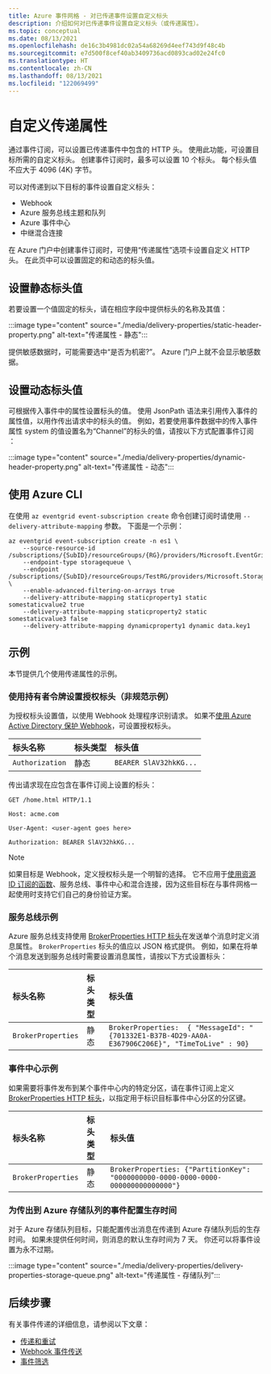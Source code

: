 ```yaml
---
title: Azure 事件网格 - 对已传递事件设置自定义标头
description: 介绍如何对已传递事件设置自定义标头（或传递属性）。
ms.topic: conceptual
ms.date: 08/13/2021
ms.openlocfilehash: de16c3b4981dc02a54a68269d4eef743d9f48c4b
ms.sourcegitcommit: e7d500f8cef40ab3409736acd0893cad02e24fc0
ms.translationtype: HT
ms.contentlocale: zh-CN
ms.lasthandoff: 08/13/2021
ms.locfileid: "122069499"
---
```

# <a name="custom-delivery-properties"></a>自定义传递属性
通过事件订阅，可以设置已传递事件中包含的 HTTP 头。 使用此功能，可设置目标所需的自定义标头。 创建事件订阅时，最多可以设置 10 个标头。 每个标头值不应大于 4096 (4K) 字节。

可以对传递到以下目标的事件设置自定义标头：

- Webhook
- Azure 服务总线主题和队列
- Azure 事件中心
- 中继混合连接

在 Azure 门户中创建事件订阅时，可使用“传递属性”选项卡设置自定义 HTTP 头。 在此页中可以设置固定的和动态的标头值。

## <a name="setting-static-header-values"></a>设置静态标头值
若要设置一个值固定的标头，请在相应字段中提供标头的名称及其值：

:::image type="content" source="./media/delivery-properties/static-header-property.png" alt-text="传递属性 - 静态":::

提供敏感数据时，可能需要选中“是否为机密?”。 Azure 门户上就不会显示敏感数据。 

## <a name="setting-dynamic-header-values"></a>设置动态标头值
可根据传入事件中的属性设置标头的值。 使用 JsonPath 语法来引用传入事件的属性值，以用作传出请求中的标头的值。 例如，若要使用事件数据中的传入事件属性 system 的值设置名为“Channel”的标头的值，请按以下方式配置事件订阅 ：

:::image type="content" source="./media/delivery-properties/dynamic-header-property.png" alt-text="传递属性 - 动态":::

## <a name="use-azure-cli"></a>使用 Azure CLI
在使用 `az eventgrid event-subscription create` 命令创建订阅时请使用 `--delivery-attribute-mapping` 参数。 下面是一个示例：

```azurecli
az eventgrid event-subscription create -n es1 \
    --source-resource-id /subscriptions/{SubID}/resourceGroups/{RG}/providers/Microsoft.EventGrid/topics/topic1
    --endpoint-type storagequeue \
    --endpoint /subscriptions/{SubID}/resourceGroups/TestRG/providers/Microsoft.Storage/storageAccounts/sa1/queueservices/default/queues/q1 \
    --enable-advanced-filtering-on-arrays true
    --delivery-attribute-mapping staticproperty1 static somestaticvalue2 true 
    --delivery-attribute-mapping staticproperty2 static somestaticvalue3 false 
    --delivery-attribute-mapping dynamicproperty1 dynamic data.key1
```

## <a name="examples"></a>示例
本节提供几个使用传递属性的示例。

### <a name="setting-the-authorization-header-with-a-bearer-token-non-normative-example"></a>使用持有者令牌设置授权标头（非规范示例）

为授权标头设置值，以使用 Webhook 处理程序识别请求。 如果不[使用 Azure Active Directory 保护 Webhook](secure-webhook-delivery.md)，可设置授权标头。

| 标头名称   | 标头类型 | 标头值 |
| :--           | :--         | :--            |
|`Authorization` | 静态 | `BEARER SlAV32hkKG...`|

传出请求现在应包含在事件订阅上设置的标头：

```console
GET /home.html HTTP/1.1

Host: acme.com

User-Agent: <user-agent goes here>

Authorization: BEARER SlAV32hkKG...
```

> [!NOTE]
> 如果目标是 Webhook，定义授权标头是一个明智的选择。 它不应用于[使用资源 ID 订阅的函数](/rest/api/eventgrid/version2020-06-01/eventsubscriptions/createorupdate#azurefunctioneventsubscriptiondestination)、服务总线、事件中心和混合连接，因为这些目标在与事件网格一起使用时支持它们自己的身份验证方案。

### <a name="service-bus-example"></a>服务总线示例
Azure 服务总线支持使用 [BrokerProperties HTTP 标头](/rest/api/servicebus/message-headers-and-properties#message-headers)在发送单个消息时定义消息属性。 `BrokerProperties` 标头的值应以 JSON 格式提供。 例如，如果在将单个消息发送到服务总线时需要设置消息属性，请按以下方式设置标头：

| 标头名称 | 标头类型 | 标头值 |
| :-- | :-- | :-- |
|`BrokerProperties` | 静态     | `BrokerProperties:  { "MessageId": "{701332E1-B37B-4D29-AA0A-E367906C206E}", "TimeToLive" : 90}` |


### <a name="event-hubs-example"></a>事件中心示例

如果需要将事件发布到某个事件中心内的特定分区，请在事件订阅上定义 [BrokerProperties HTTP 标头](/rest/api/eventhub/event-hubs-runtime-rest#common-headers)，以指定用于标识目标事件中心分区的分区键。

| 标头名称 | 标头类型 | 标头值                                  |
| :-- | :-- | :-- |
|`BrokerProperties` | 静态 | `BrokerProperties: {"PartitionKey": "0000000000-0000-0000-0000-000000000000000"}`  |


### <a name="configure-time-to-live-on-outgoing-events-to-azure-storage-queues"></a>为传出到 Azure 存储队列的事件配置生存时间
对于 Azure 存储队列目标，只能配置传出消息在传递到 Azure 存储队列后的生存时间。 如果未提供任何时间，则消息的默认生存时间为 7 天。 你还可以将事件设置为永不过期。

:::image type="content" source="./media/delivery-properties/delivery-properties-storage-queue.png" alt-text="传递属性 - 存储队列":::

## <a name="next-steps"></a>后续步骤
有关事件传递的详细信息，请参阅以下文章：

- [传递和重试](delivery-and-retry.md)
- [Webhook 事件传送](webhook-event-delivery.md)
- [事件筛选](event-filtering.md)
